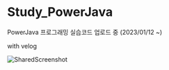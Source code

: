 # Study_PowerJava
PowerJava 프로그래밍 실습코드 업로드 중 (2023/01/12 ~)   

with velog   

![SharedScreenshot](https://user-images.githubusercontent.com/114046224/212104811-9ee1817d-bc92-4243-99ea-a13579395bda.jpg)
